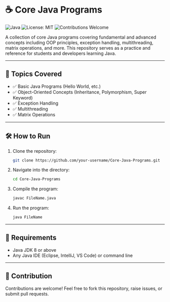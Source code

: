 # ☕ Core Java Programs

![Java](https://img.shields.io/badge/Java-8%2B-orange?logo=java)
![License: MIT](https://img.shields.io/badge/License-MIT-green.svg)
![Contributions Welcome](https://img.shields.io/badge/Contributions-Welcome-blue.svg)


A collection of core Java programs covering fundamental and advanced concepts including OOP principles, exception handling, multithreading, matrix operations, and more. This repository serves as a practice and reference for students and developers learning Java.

---


## 📂 Topics Covered
- ✅ Basic Java Programs (Hello World, etc.)
- ✅ Object-Oriented Concepts (Inheritance, Polymorphism, Super Keyword)
- ✅ Exception Handling
- ✅ Multithreading
- ✅ Matrix Operations

---

## 🛠️ How to Run
1. Clone the repository:
   ```bash
   git clone https://github.com/your-username/Core-Java-Programs.git
2. Navigate into the directory:
    ```bash
    cd Core-Java-Programs
3. Compile the program:
   ```bash
   javac FileName.java
4. Run the program:
   ```bash
   java FileName

---

## 📘 Requirements
- Java JDK 8 or above  
- Any Java IDE (Eclipse, IntelliJ, VS Code) or command line  

---

## 🚀 Contribution
Contributions are welcome! Feel free to fork this repository, raise issues, or submit pull requests.

   
